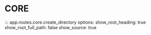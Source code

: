 # CORE

::: app.routes.core.create_directory
    options:
        show_root_heading: true
        show_root_full_path: false
        show_source: true
    